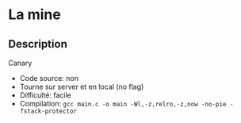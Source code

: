 # La mine

## Description

Canary

- Code source: non
- Tourne sur server et en local (no flag)
- Difficulté: facile
- Compilation: `gcc main.c -o main -Wl,-z,relro,-z,now -no-pie -fstack-protector`